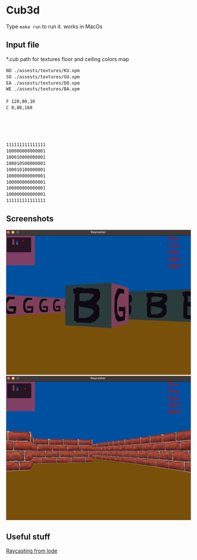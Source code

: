 
# Cub3d

Type ```make run``` to run it.
works in MacOs

## Input file

*.cub
path for textures
floor and ceiling colors
map


```txt
NO ./assests/textures/KU.xpm
SO ./assests/textures/GU.xpm
EA ./assests/textures/DO.xpm
WE ./assests/textures/BA.xpm

F 120,80,10
C 0,80,160




      
111111111111111
100000000000001
100010000000001
100010S00000001
100010100000001
100000000000001
100000000000001
100000000000001
100000000000001
111111111111111 
```


## Screenshots

![App Screenshot](maps/img.png)
![App Screenshot](maps/img2.png)

## Useful stuff

[Raycasting from lode](https://lodev.org/cgtutor/raycasting.html)
